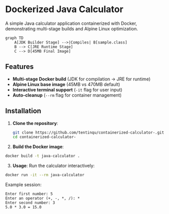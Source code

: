 # Dockerized Java Calculator

A simple Java calculator application containerized with Docker, demonstrating multi-stage builds and Alpine Linux optimization.

```mermaid
graph TD
    A[JDK Builder Stage] -->|Compiles| B[sample.class]
    B --> C[JRE Runtime Stage]
    C --> D[45MB Final Image]
```


## Features
- **Multi-stage Docker build** (JDK for compilation → JRE for runtime)
- **Alpine Linux base image** (45MB vs 470MB default)
- **Interactive terminal support** (`-it` flag for user input)
- **Auto-cleanup** (`--rm` flag for container management)

## Installation
1. **Clone the repository**:
   ```bash
   git clone https://github.com/tentinqu/containerized-calculator-.git
   cd containerized-calculator-
   ```

2. **Build the Docker image**:

```bash
docker build -t java-calculator .
```

3. **Usage**:
Run the calculator interactively:

```bash
docker run -it --rm java-calculator
```
Example session:

```text
Enter first number: 5
Enter an operator (+, -, *, /): *
Enter second number: 3
5.0 * 3.0 = 15.0
```
